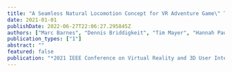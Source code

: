 ```yaml
---
title: "A Seamless Natural Locomotion Concept for VR Adventure Game\" The Amusement\""
date: 2021-01-01
publishDate: 2022-06-27T22:06:27.295845Z
authors: ["Marc Barnes", "Dennis Briddigkeit", "Tim Mayer", "Hannah Paulmann", "Eike Langbehn"]
publication_types: ["1"]
abstract: ""
featured: false
publication: "*2021 IEEE Conference on Virtual Reality and 3D User Interfaces Abstracts and Workshops (VRW)*"
---
```


